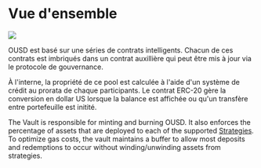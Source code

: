 # Vue d'ensemble

![](../.gitbook/assets/ousd_docs_graphics_3.png)

OUSD est basé sur une séries de contrats intelligents. Chacun de ces contrats est imbriqués dans un contrat auxillière qui peut être mis à jour via le protocole de gouvernance.

À l'interne, la propriété de ce pool est calculée à l'aide d'un système de crédit au prorata de chaque participants. Le contrat ERC-20 gère la conversion en dollar US lorsque la balance est affichée ou qu'un transfère entre portefeuille est initité.

The Vault is responsible for minting and burning OUSD. It also enforces the percentage of assets that are deployed to each of the supported [Strategies](../core-concepts/supported-strategies/). To optimize gas costs, the vault maintains a buffer to allow most deposits and redemptions to occur without winding/unwinding assets from strategies.



